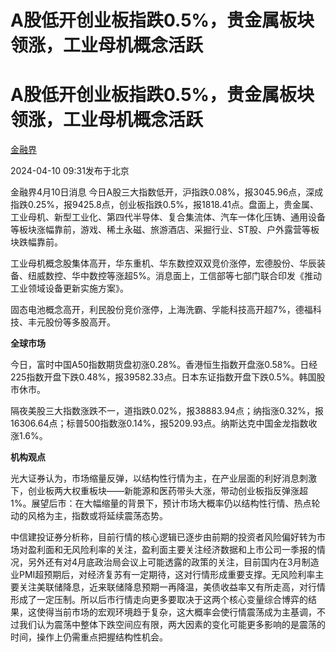 # A股低开创业板指跌0.5%，贵金属板块领涨，工业母机概念活跃

# A股低开创业板指跌0.5%，贵金属板块领涨，工业母机概念活跃

[](https://news.qq.com/omn/author/8QMd3Hpa7YEbuj7f)

[金融界](https://news.qq.com/omn/author/8QMd3Hpa7YEbuj7f)

2024-04-10 09:31发布于北京

金融界4月10日消息
今日A股三大指数低开，沪指跌0.08%，报3045.96点，深成指跌0.25%，报9425.8点，创业板指跌0.5%，报1818.41点。盘面上，贵金属、工业母机、新型工业化、第四代半导体、复合集流体、汽车一体化压铸、通用设备等板块涨幅靠前，游戏、稀土永磁、旅游酒店、采掘行业、ST股、户外露营等板块跌幅靠前。

工业母机概念股集体高开，华东重机、华东数控双双竞价涨停，宏德股份、华辰装备、纽威数控、华中数控等涨超5%。消息面上，工信部等七部门联合印发《推动工业领域设备更新实施方案》。

固态电池概念高开，利民股份竞价涨停，上海洗霸、孚能科技高开超7%，德福科技、丰元股份等多股高开。

**全球市场**

今日，富时中国A50指数期货盘初涨0.28%。香港恒生指数开盘涨0.58%。日经225指数开盘下跌0.48%，报39582.33点。日本东证指数开盘下跌0.5%。韩国股市休市。

隔夜美股三大指数涨跌不一，道指跌0.02%，报38883.94点；纳指涨0.32%，报16306.64点；标普500指数涨0.14%，报5209.93点。纳斯达克中国金龙指数收涨1.6%。

**机构观点**

光大证券认为，市场缩量反弹，以结构性行情为主，在产业层面的利好消息刺激下，创业板两大权重板块——新能源和医药带头大涨，带动创业板指反弹涨超1%。展望后市：在大幅缩量的背景下，预计市场大概率仍以结构性行情、热点轮动的风格为主，指数或将延续震荡态势。

中信建投证券分析称，目前行情的核心逻辑已逐步由前期的投资者风险偏好转为市场对盈利面和无风险利率的关注，盈利面主要关注经济数据和上市公司一季报的情况，另外还有对4月底政治局会议上可能透露的政策的关注，目前国内在3月制造业PMI超预期后，对经济复苏有一定期待，这对行情形成重要支撑。无风险利率主要关注美联储降息，近来联储降息预期一再降温，美债收益率又有所走高，对行情形成了一定压制。所以后市行情走向更多要取决于这两个核心变量综合博弈的结果，这使得当前市场的宏观环境趋于复杂，这大概率会使行情震荡成为主基调，不过我们认为震荡中整体下跌空间应有限，两大因素的变化可能更多影响的是震荡的时间，操作上仍需重点把握结构性机会。

